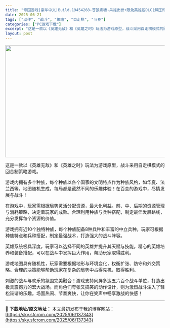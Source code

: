 ```yaml
---
title: "帝国游戏|豪华中文|Build.19454268-苍狼疾啸-枭雄出世+限免英雄包DLC|解压即撸|"
date: 2025-06-21
tags: ["动作", "战斗", "策略", "自走棋", "节奏"]
categories: ["PC游戏下载"]
excerpt: "这是一款以《英雄无敌》和《英雄之时》玩法为游戏原型，战斗采用自走棋模式的回合制策略游戏。 游戏内拥有多个种族，每个种族以各个国家的文明特点作为种族风格，如华夏、法兰西等。地图随机生成，每局都是截然不同的乐趣体验！在百变的游戏中，尽情发展与战斗！ 在游戏中，玩家需根据局势灵活分配资源，最大化利益。前、&hellip;"
layout: post
---
```


<img class="aligncenter size-full wp-image-137344" src="https://sky.sfcrom.com/wp-content/uploads/2025/06/2025062110064550.webp" alt="" width="616" height="353" />

这是一款以《英雄无敌》和《英雄之时》玩法为游戏原型，战斗采用自走棋模式的回合制策略游戏。

游戏内拥有多个种族，每个种族以各个国家的文明特点作为种族风格，如华夏、法兰西等。地图随机生成，每局都是截然不同的乐趣体验！在百变的游戏中，尽情发展与战斗！

在游戏中，玩家需根据局势灵活分配资源，最大化利益。前、中、后期的资源管理与消耗策略，决定着玩家的成败。合理利用种族与兵种搭配，制定最佳发展路线，充分发挥每个资源的价值。

游戏拥有近10个独特种族，每个种族配备8种兵种和丰富的中立兵种。玩家可根据种族特点和兵种搭配，制定最强战术，打造强大的战斗阵容。

英雄系统极具深度，玩家可以选择不同的英雄并提升其天赋与技能。精心的英雄培养和装备搭配，可以在战斗中发挥巨大作用，帮助玩家取得胜利。

游戏地图具有随机性，玩家需要根据地形与环境变化，权衡扩张、防守和外交策略。合理的决策能够帮助玩家在复杂的局势中占得先机，取得胜利。

刺激的战斗与欢乐的氛围完美融合！游戏支持同屏多达五六百个战斗单位，打造出极具震撼力的宏大战场。而角色们夸张又搞笑的动作设计，则为激烈战斗注入了轻松诙谐的乐趣。场面热闹、节奏爽快，让你在笑声中畅享激战的快感！

---
📖 **下载地址/原文地址：** 本文最初发布于我的博客网站：[https://sky.sfcrom.com/2025/06/137343](https://sky.sfcrom.com/2025/06/137343)
